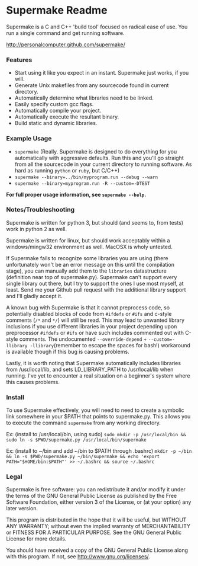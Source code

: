 Supermake Readme
================

Supermake is a C and C++ 'build tool' focused on radical ease of use. You run a single command and get running software.

http://personalcomputer.github.com/supermake/

### Features
* Start using it like you expect in an instant. Supermake just works, if you will.
* Generate Unix makefiles from any sourcecode found in current directory.
* Automatically determine what libraries need to be linked.
* Easily specify custom gcc flags.
* Automatically compile your project.
* Automatically execute the resultant binary.
* Build static and dynamic libraries.

### Example Usage
* `supermake` (Really. Supermake is designed to do everything for you automatically with aggressive defaults. Run this and you'll go straight from all the sourcecode in your current directory to running software. As hard as running `python` or `ruby`, but C/C++)
* `supermake --binary=../bin/myprogram.run --debug --warn`
* `supermake --binary=myprogram.run -R --custom=-DTEST`

**For full proper usage information, see `supermake --help`.**

### Notes/Troubleshooting
Supermake is written for python 3, but should (and seems to, from tests) work in python 2 as well.

Supermake is written for linux, but should work acceptably within a windows/mingw32 environment as well. MacOSX is wholy untested.

If Supermake fails to recognize some libraries you are using (there unfortunately won't be an error message on this until the compilation stage), you can manually add them to the `libraries` datastructure (definition near top of supermake.py). Supermake can't support every single library out there, but I try to support the ones I use most myself, at least. Send me your Github pull request with the additional library support and I'll gladly accept it.

A known bug with Supermake is that it cannot preprocess code, so potentially disabled blocks of code from `#ifdefs` or `#ifs` and c-style comments (`/*` and `*/`) will still be read. This may lead to unwanted library inclusions if you use different libraries in your project depending upon preprocessor `#ifdefs` or `#ifs` or have such includes commented out with C-style comments. The undocumented `--override-depend` + `--custom=-llibrary -llibrary`(remember to escape the spaces for bash!) workaround is available though if this bug is causing problems.

Lastly, it is worth noting that Supermake automatically includes libraries from /usr/local/lib, and sets LD_LIBRARY_PATH to /usr/local/lib when running. I've yet to encounter a real situation on a beginner's system where this causes problems.

### Install
To use Supermake effectively, you will need to need to create a symbolic link somewhere in your $PATH that points to supermake.py. This allows you to execute the command `supermake` from any working directory.

Ex: (install to /usr/local/bin, using sudo) `sudo mkdir -p /usr/local/bin && sudo ln -s $PWD/supermake.py /usr/local/bin/supermake`

Ex: (install to ~/bin and add ~/bin to $PATH through .bashrc) `mkdir -p ~/bin && ln -s $PWD/supermake.py ~/bin/supermake && echo 'export PATH="$HOME/bin:$PATH"' >> ~/.bashrc && source ~/.bashrc`

### Legal
Supermake is free software: you can redistribute it and/or modify
it under the terms of the GNU General Public License as published by
the Free Software Foundation, either version 3 of the License, or
(at your option) any later version.

This program is distributed in the hope that it will be useful,
but WITHOUT ANY WARRANTY; without even the implied warranty of
MERCHANTABILITY or FITNESS FOR A PARTICULAR PURPOSE.  See the
GNU General Public License for more details.

You should have received a copy of the GNU General Public License
along with this program.  If not, see <http://www.gnu.org/licenses/>.
